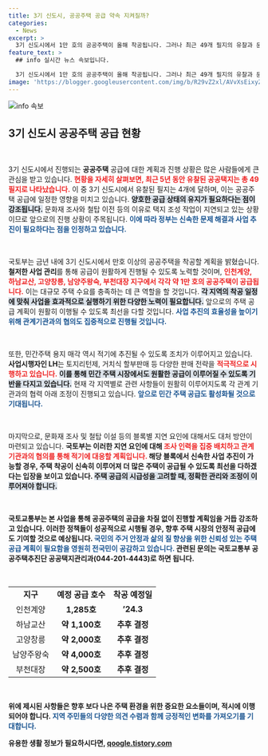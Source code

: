 ```yaml
---
title: 3기 신도시, 공공주택 공급 약속 지켜질까?
categories:
  - News
excerpt: >
  3기 신도시에서 1만 호의 공공주택이 올해 착공됩니다. 그러나 최근 49개 필지의 유찰과 문화재 조사, 철탑 이전으로 인한 지연이 우려됩니다. 이번 공급 계획의 성공 여부는 사업 관리에 달려 있습니다. 클릭하여 자세히 알아보세요!
feature_text: >
  ## info 실시간 뉴스 속보입니다.

  3기 신도시에서 1만 호의 공공주택이 올해 착공됩니다. 그러나 최근 49개 필지의 유찰과 문화재 조사, 철탑 이전으로 인한 지연이 우려됩니다. 이번 공급 계획의 성공 여부는 사업 관리에 달려 있습니다. 클릭하여 자세히 알아보세요!
image: 'https://blogger.googleusercontent.com/img/b/R29vZ2xl/AVvXsEixyZcFfHzMRdzZMjFBmAUKJYCLCGyLL1o632UiGVXcaFdKo_bkvkuCioo0uUKlGfBVcT3P84aROyZIXSBEx3Aw5nCQ3pTgDom1WDC4m8eifvWiAmWEEVb4x6G_l8C0QH225ldMjyaFvpxGEBGNO37VmDTDMHGhJPq73UglMfDca1-0aw/s1600/blogspot.png'
---
```


<p><img src="https://blogger.googleusercontent.com/img/b/R29vZ2xl/AVvXsEixyZcFfHzMRdzZMjFBmAUKJYCLCGyLL1o632UiGVXcaFdKo_bkvkuCioo0uUKlGfBVcT3P84aROyZIXSBEx3Aw5nCQ3pTgDom1WDC4m8eifvWiAmWEEVb4x6G_l8C0QH225ldMjyaFvpxGEBGNO37VmDTDMHGhJPq73UglMfDca1-0aw/s1600/blogspot.png" alt="info 속보" /></p>

<h2 data-ke-size="size26">3기 신도시 공공주택 공급 현황</h2>

<p data-ke-size="size16">&nbsp;</p>

<p>3기 신도시에서 진행되는 <b>공공주택</b> 공급에 대한 계획과 진행 상황은 많은 사람들에게 큰 관심을 받고 있습니다. <b><span style="color: #ee2323;">현황을 자세히 살펴보면, 최근 5년 동안 유찰된 공공택지는 총 49필지로 나타났습니다.</span></b> 이 중 3기 신도시에서 유찰된 필지는 4개에 달하며, 이는 공공주택 공급에 일정한 영향을 미치고 있습니다. <b><span style="background-color: #21538527;">양호한 공급 상태의 유지가 필요하다는 점이 강조됩니다.</span></b> 문화재 조사와 철탑 이전 등의 이유로 택지 조성 작업이 지연되고 있는 상황이므로 앞으로의 진행 상황이 주목됩니다. <b><span style="color: #1a5490;">이에 따라 정부는 신속한 문제 해결과 사업 추진이 필요하다는 점을 인정하고 있습니다.</span></b></p>

<p data-ke-size="size16">&nbsp;</p>

<p>국토부는 금년 내에 3기 신도시에서 만호 이상의 공공주택을 착공할 계획을 밝혔습니다. <b>철저한 사업 관리</b>를 통해 공급이 원활하게 진행될 수 있도록 노력할 것이며, <b><span style="color: #ee2323;">인천계양, 하남교산, 고양창릉, 남양주왕숙, 부천대장 지구에서 각각 약 1만 호의 공공주택이 공급됩니다.</span></b> 이는 대규모 주택 수요를 충족하는 데 큰 역할을 할 것입니다. <b><span style="background-color: #21538527;">각 지역의 착공 일정에 맞춰 사업을 효과적으로 실행하기 위한 다양한 노력이 필요합니다.</span></b> 앞으로의 주택 공급 계획이 원활히 이행될 수 있도록 최선을 다할 것입니다. <b><span style="color: #1a5490;">사업 추진의 효율성을 높이기 위해 관계기관과의 협의도 집중적으로 진행될 것입니다.</span></b></p>

<p data-ke-size="size16">&nbsp;</p>

<p>또한, 민간주택 용지 매각 역시 적기에 추진될 수 있도록 조치가 이루어지고 있습니다. <b>사업시행자인 LH</b>는 토지리턴제, 거치식 할부판매 등 다양한 판매 전략을 <b><span style="color: #ee2323;">적극적으로 시행하고 있습니다.</span></b> <b><span style="background-color: #21538527;">이를 통해 민간 주택 시장에서도 원활한 공급이 이루어질 수 있도록 기반을 다지고 있습니다.</span></b> 현재 각 지역별로 관련 사항들이 원활히 이루어지도록 각 관계 기관과의 협력 아래 조정이 진행되고 있습니다. <b><span style="color: #1a5490;">앞으로 민간 주택 공급도 활성화될 것으로 기대됩니다.</span></b></p>

<p data-ke-size="size16">&nbsp;</p>

<p>마지막으로, 문화재 조사 및 철탑 이설 등의 블록별 지연 요인에 대해서도 대처 방안이 마련되고 있습니다. <b>국토부는 이러한 지연 요인에 대해 <b><span style="color: #ee2323;">조사 인력을 집중 배치하고 관계 기관과의 협의를 통해 적기에 대응할 계획입니다.</span></b> 해당 블록에서 신속한 사업 추진이 가능할 경우, 주택 착공이 신속히 이루어져 더 많은 주택이 공급될 수 있도록 최선을 다하겠다는 입장을 보이고 있습니다. <b><span style="background-color: #21538527;">주택 공급의 시급성을 고려할 때, 정확한 관리와 조정이 이루어져야 합니다.</span></b></p>

<p data-ke-size="size16">&nbsp;</p>

<p>국토교통부는 본 사업을 통해 공공주택의 공급을 차질 없이 진행할 계획임을 거듭 강조하고 있습니다. 이러한 정책들이 성공적으로 시행될 경우, 향후 <b>주택 시장의 안정적 공급</b>에도 기여할 것으로 예상됩니다. <b><span style="color: #1a5490;">국민의 주거 안정과 삶의 질 향상을 위한 신뢰성 있는 주택 공급 계획이 필요함을 영원히 전국민이 공감하고 있습니다.</span></b> 관련된 문의는 국토교통부 공공주택추진단 공공택지관리과(044-201-4443)로 하면 됩니다. </p>

<p data-ke-size="size16">&nbsp;</p> 

<table style="width: 100%; border-collapse: collapse;">
<tr>
<td style="text-align: center; height: 17px;"><b>지구</b></td>
<td style="text-align: center; height: 17px;"><b>예정 공급 호수</b></td>
<td style="text-align: center; height: 17px;"><b>착공 예정일</b></td>
</tr>
<tr>
<td style="text-align: center; height: 17px;">인천계양</td>
<td style="text-align: center; height: 17px;"><b>1,285호</b></td>
<td style="text-align: center; height: 17px;"><b>’24.3</b></td>
</tr>
<tr>
<td style="text-align: center; height: 17px;">하남교산</td>
<td style="text-align: center; height: 17px;"><b>약 1,100호</b></td>
<td style="text-align: center; height: 17px;"><b>추후 결정</b></td>
</tr>
<tr>
<td style="text-align: center; height: 17px;">고양창릉</td>
<td style="text-align: center; height: 17px;"><b>약 2,000호</b></td>
<td style="text-align: center; height: 17px;"><b>추후 결정</b></td>
</tr>
<tr>
<td style="text-align: center; height: 17px;">남양주왕숙</td>
<td style="text-align: center; height: 17px;"><b>약 4,000호</b></td>
<td style="text-align: center; height: 17px;"><b>추후 결정</b></td>
</tr>
<tr>
<td style="text-align: center; height: 17px;">부천대장</td>
<td style="text-align: center; height: 17px;"><b>약 2,500호</b></td>
<td style="text-align: center; height: 17px;"><b>추후 결정</b></td>
</tr>
</table>

<p data-ke-size="size16">&nbsp;</p>

<p>위에 제시된 사항들은 향후 보다 나은 주택 환경을 위한 중요한 요소들이며, 적시에 이행되어야 합니다. <b><span style="color: #1a5490;">지역 주민들의 다양한 의견 수렴과 함께 긍정적인 변화를 가져오기를 기대합니다.</span></b></p>
유용한 생활 정보가 필요하시다면, <a href="https://qoogle.tistory.com" rel="dofollow">qoogle.tistory.com</a>


